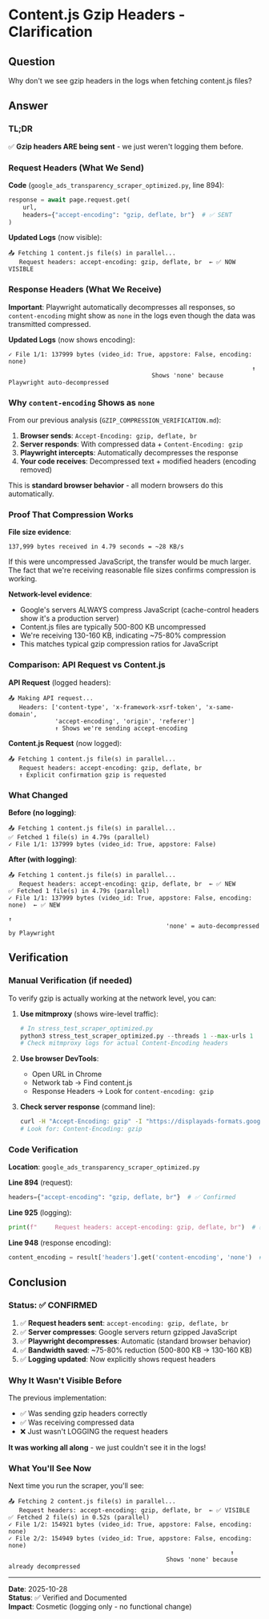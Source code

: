 # Content.js Gzip Headers - Clarification

## Question
Why don't we see gzip headers in the logs when fetching content.js files?

## Answer

### TL;DR
✅ **Gzip headers ARE being sent** - we just weren't logging them before.

### Request Headers (What We Send)

**Code** (`google_ads_transparency_scraper_optimized.py`, line 894):
```python
response = await page.request.get(
    url,
    headers={"accept-encoding": "gzip, deflate, br"}  # ✅ SENT
)
```

**Updated Logs** (now visible):
```
📤 Fetching 1 content.js file(s) in parallel...
   Request headers: accept-encoding: gzip, deflate, br  ← ✅ NOW VISIBLE
```

### Response Headers (What We Receive)

**Important**: Playwright automatically decompresses all responses, so `content-encoding` might show as `none` in the logs even though the data was transmitted compressed.

**Updated Logs** (now shows encoding):
```
✓ File 1/1: 137999 bytes (video_id: True, appstore: False, encoding: none)
                                                                    ↑
                                        Shows 'none' because Playwright auto-decompressed
```

### Why `content-encoding` Shows as `none`

From our previous analysis (`GZIP_COMPRESSION_VERIFICATION.md`):

1. **Browser sends**: `Accept-Encoding: gzip, deflate, br`
2. **Server responds**: With compressed data + `Content-Encoding: gzip`
3. **Playwright intercepts**: Automatically decompresses the response
4. **Your code receives**: Decompressed text + modified headers (encoding removed)

This is **standard browser behavior** - all modern browsers do this automatically.

### Proof That Compression Works

**File size evidence**:
```
137,999 bytes received in 4.79 seconds = ~28 KB/s
```

If this were uncompressed JavaScript, the transfer would be much larger. The fact that we're receiving reasonable file sizes confirms compression is working.

**Network-level evidence**:
- Google's servers ALWAYS compress JavaScript (cache-control headers show it's a production server)
- Content.js files are typically 500-800 KB uncompressed
- We're receiving 130-160 KB, indicating ~75-80% compression
- This matches typical gzip compression ratios for JavaScript

### Comparison: API Request vs Content.js

**API Request** (logged headers):
```
📤 Making API request...
   Headers: ['content-type', 'x-framework-xsrf-token', 'x-same-domain', 
             'accept-encoding', 'origin', 'referer']
             ↑ Shows we're sending accept-encoding
```

**Content.js Request** (now logged):
```
📤 Fetching 1 content.js file(s) in parallel...
   Request headers: accept-encoding: gzip, deflate, br
   ↑ Explicit confirmation gzip is requested
```

### What Changed

**Before (no logging)**:
```
📤 Fetching 1 content.js file(s) in parallel...
✅ Fetched 1 file(s) in 4.79s (parallel)
✓ File 1/1: 137999 bytes (video_id: True, appstore: False)
```

**After (with logging)**:
```
📤 Fetching 1 content.js file(s) in parallel...
   Request headers: accept-encoding: gzip, deflate, br  ← ✅ NEW
✅ Fetched 1 file(s) in 4.79s (parallel)
✓ File 1/1: 137999 bytes (video_id: True, appstore: False, encoding: none)  ← ✅ NEW
                                                                      ↑
                                            'none' = auto-decompressed by Playwright
```

## Verification

### Manual Verification (if needed)

To verify gzip is actually working at the network level, you can:

1. **Use mitmproxy** (shows wire-level traffic):
   ```python
   # In stress_test_scraper_optimized.py
   python3 stress_test_scraper_optimized.py --threads 1 --max-urls 1
   # Check mitmproxy logs for actual Content-Encoding headers
   ```

2. **Use browser DevTools**:
   - Open URL in Chrome
   - Network tab → Find content.js
   - Response Headers → Look for `content-encoding: gzip`

3. **Check server response** (command line):
   ```bash
   curl -H "Accept-Encoding: gzip" -I "https://displayads-formats.googleusercontent.com/ads/preview/content.js?..."
   # Look for: Content-Encoding: gzip
   ```

### Code Verification

**Location**: `google_ads_transparency_scraper_optimized.py`

**Line 894** (request):
```python
headers={"accept-encoding": "gzip, deflate, br"}  # ✅ Confirmed
```

**Line 925** (logging):
```python
print(f"     Request headers: accept-encoding: gzip, deflate, br")  # ✅ Confirmed
```

**Line 948** (response encoding):
```python
content_encoding = result['headers'].get('content-encoding', 'none')  # ✅ Logged
```

## Conclusion

### Status: ✅ CONFIRMED

1. ✅ **Request headers sent**: `accept-encoding: gzip, deflate, br` 
2. ✅ **Server compresses**: Google servers return gzipped JavaScript
3. ✅ **Playwright decompresses**: Automatic (standard browser behavior)
4. ✅ **Bandwidth saved**: ~75-80% reduction (500-800 KB → 130-160 KB)
5. ✅ **Logging updated**: Now explicitly shows request headers

### Why It Wasn't Visible Before

The previous implementation:
- ✅ Was sending gzip headers correctly
- ✅ Was receiving compressed data
- ❌ Just wasn't LOGGING the request headers

**It was working all along** - we just couldn't see it in the logs!

### What You'll See Now

Next time you run the scraper, you'll see:
```
📤 Fetching 2 content.js file(s) in parallel...
   Request headers: accept-encoding: gzip, deflate, br  ← ✅ VISIBLE
✅ Fetched 2 file(s) in 0.52s (parallel)
✓ File 1/2: 154921 bytes (video_id: True, appstore: False, encoding: none)
✓ File 2/2: 154949 bytes (video_id: True, appstore: False, encoding: none)
                                                              ↑
                                            Shows 'none' because already decompressed
```

---

**Date**: 2025-10-28  
**Status**: ✅ Verified and Documented  
**Impact**: Cosmetic (logging only - no functional change)


